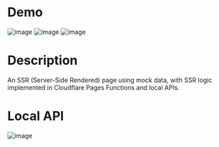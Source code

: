 # Demo
![image](https://github.com/moibraahim/Nextjs-SSR-Cloudflare/assets/60974619/3293ed7c-44cc-4249-92ab-17730b49c2a1)
![image](https://github.com/moibraahim/Nextjs-SSR-Cloudflare/assets/60974619/dbd0233a-4ab9-42e1-8d5f-1d910f4c1ceb)
![image](https://github.com/moibraahim/Nextjs-SSR-Cloudflare/assets/60974619/10d6ad1a-c848-42c4-a742-20c169b6ab2f)

# Description 
An SSR (Server-Side Rendered) page using mock data, with SSR logic implemented in Cloudflare Pages Functions and local APIs.


# Local API
![image](https://github.com/moibraahim/Nextjs-SSR-Cloudflare/assets/60974619/6ce5461f-4547-41e8-a993-8f61fcccb46c)



